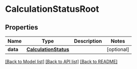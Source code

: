 # CalculationStatusRoot


## Properties
Name | Type | Description | Notes
------------ | ------------- | ------------- | -------------
**data** | [**CalculationStatus**](CalculationStatus.md) |  | [optional] 

[[Back to Model list]](../README.md#documentation-for-models) [[Back to API list]](../README.md#documentation-for-api-endpoints) [[Back to README]](../README.md)


